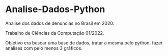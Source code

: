 # Analise-Dados-Python

 Analise dos dados de denuncias no Brasil em 2020.
 
 Trabalho de Ciências da Computação 01/2022.
 
 Objetivo era buscar uma base de dados, tratar a mesma pelo python, fazer análises com pelo menos 3 gráficos.
 
 
